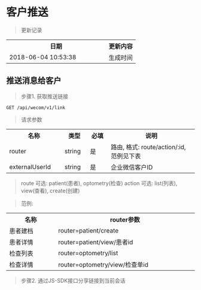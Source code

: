 # 客户推送

> 更新记录

<table>
    <tr>
        <th style="width:250px;">日期</th>
        <th>更新内容</th>
    </tr>
    <tr>
        <td>2018-06-04 10:53:38</td>
        <td>生成时间</td>
    </tr>
</table>

## 推送消息给客户

> 步骤1. 获取推送链接

```
GET /api/wecom/v1/link
```

>请求参数
<table>
    <tr>
        <th style="width:150px;">名称</th>
        <th style="width:60px;">类型</th>
        <th style="width:60px;">必填</th>
        <th style="width:300px;">说明</th>
    </tr>
    <tr>
        <td>router</td>
        <td>string</td>
        <td>是</td>
        <td>路由, 格式: route/action/:id, 范例见下表</td>
    </tr>
    <tr>
        <td>externalUserId</td>
        <td>string</td>
        <td>是</td>
        <td>企业微信客户ID</td>
    </tr>
</table>

> route 可选: patient(患者), optometry(检查)
> action 可选: list(列表), view(查看), create(创建)

>范例: 
<table>
    <tr>
        <th style="width:150px;">名称</th>
        <th style="width:420px;">router参数</th>        
    </tr>
    <tr>
        <td>患者建档</td>
        <td>router=patient/create</td>
    </tr>
    <tr>
        <td>患者详情</td>
        <td>router=patient/view/患者id</td>
    </tr>
    <tr>
        <td>检查列表</td>
        <td>router=optometry/list</td>
    </tr>
    <tr>
        <td>检查详情</td>
        <td>router=optometry/view/检查单id</td>
    </tr>
</table>

> 步骤2. 通过JS-SDK接口分享链接到当前会话
